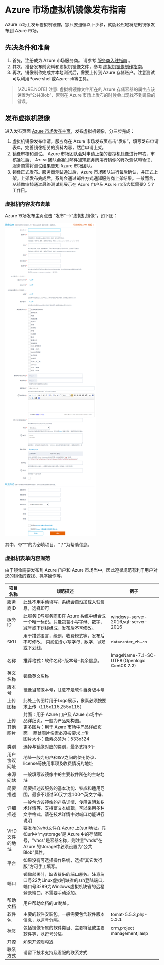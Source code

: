 

# Azure 市场虚拟机镜像发布指南

Azure 市场上发布虚拟机镜像，您只要遵循以下步骤，就能轻松地将您的镜像发布到 Azure 市场。


## 先决条件和准备

1. 首先，注册成为 Azure 市场服务商。 请参考 [服务商入驻指南](https://market-publish.azure.cn/Documentation/publishguide/) 。
2. 其次，准备发布前资料和虚拟机镜像文件，参考 [虚拟机镜像制作指南](https://market-publish.azure.cn/Documentation/imageguide/)。
3. 再次，镜像制作完成并本地测试后，需要上传到 Azure 存储账户。注意测试可以利用Powershell或Azure-cli等工具。

> [AZURE.NOTE] 注意: 虚拟机镜像文件所在的 Azure 存储容器的属性应该设置为“公共Blob”，否则在 Azure 市场上发布的时候会出现找不到镜像的错误。

## 发布虚拟机镜像

进入发布页面 [Azure 市场发布主页](https://market-publish.azure.cn/Vhd/Index)，发布虚拟机镜像，分三步完成：

1. 虚拟机镜像发布申请。服务商在 Azure 市场发布页点击“发布”，填写发布申请表单，完善镜像相关的资料内容，然后申请上架。
2. 镜像审核和测试。 Azure 市场团队会对申请上架的虚拟机镜像进行审核，审核通过后， Azure 团队会通过邮件通知服务商进行镜像的再次测试和验证，服务商需将测试结果告知 Azure 市场团队。
3. 镜像正式发布。服务商测试通过后，Azure 市场团队进行最后确认，并正式上架。上架发布完成后，系统会通过邮件方式通知服务商上架结果。一般而言，从镜像审核通过最终测试到展示在 Azure 门户及 Azure 市场大概需要3-5个工作日。



### 虚拟机内容发布表单

Azure 市场发布主页点击 “发布”——>“虚拟机镜像”，如下图：

![doc_homepage](./media/imageguide/imagepublish.png)

其中，带“*”的为必填项目，“？”为帮助信息。

### 虚拟机表单内容规范
由于镜像需要发布到 Azure 门户和 Azure 市场当中，因此遵循规范有利于用户对您的镜像的查找、排序操作等。

| **项目名称** | **规范描述** | **例子** |
| --- | --- | --- |
| 服务商ID |此处不用手动填写，系统会自动加载入驻信息，选择即可||
| 服务ID |此服务ID与服务商ID在 Azure 系统中组合成一个唯一标识。只能包含小写字母、数字、减号或下划线组成，发布后不可修改。|windows-server-2016,sql-server-2016|
| SKU | 用于描述语言，级别，收费模式等，发布后不可修改。 只能包含小写字母，数字，减号或下划线。 | datacenter_zh-cn ||
| 名称 | 推荐格式：软件名称-版本号-其余信息。 |ImageName-7.2-SC-UTF8 (Openlogic CentOS 7.2)|
| 英文名称 | 镜像英文名称 ||
| 版本号 | 镜像当前版本号，注意不是软件自身版本号 ||
| 上传图标 | 此处上传图片用于Logo展示，像素必须按要求上传（115x115,255x115）||
| 上传其他图片 | 封面：用于 Azure 门户及 Azure 市场中产品详细页，一般为产品架构图。<br/> 更多图片：用于 Azure 市场中产品详细页面。 两处图片像素必须按要求上传<br/>图片大小：像素必须为：533x324 ||
| 类别 | 选择与镜像对应的类别，最多支持3个||
| 用户协议网址 | 地址一般为用户和ISV之间的使用协议、license等使用事项及收费情况的地址 ||
| 来源网站 | 一般填写该镜像中的主要软件所在的主站地址 ||
| 简要描述 | 简要描述该服务的基本功能、特点和适用范围，最多不超过50汉字或100个英文字母。 ||
| 详细描述 | 一般包含该镜像的产品详情、使用说明和技术详情等，支持富文本编辑，可以采用多种文字格式。请在技术详情中对端口功能进行说明 ||
| VHD文件的地址 | 要发布的vhd文件在 Azure 上的url地址。假如url中“mystorage”是 Azure 中的存储账号，"vhds"是容器名称，则注意"vhds"在 Azure 的storage中必须设置为"公共Blob"属性。 |  |
| 平台 | 如果没有可选择操作系统，选择“其它发行版”方可手工填写。 ||
| 端口 | 镜像部署时，缺省提供的端口服务。注意端口号22为Linux虚拟机缺省的ssh登陆端口，端口号3389为Windows虚拟机缺省的远程登录端口，不需要手动添加。 ||
| 帮助文档 | 用户帮助文档的url地址。||
| 软件包 | 主要的软件安装包，一般需要包含软件版本信息，以逗号分隔。 | tomat-5.5.3,php-5.3.1 |
| 标签 | 包括镜像所属的软件类目、主要特征或主要软件等，以逗号分隔。 | crm,project management,lamp |
| 开源 | 如果开源则勾选 ||
| 联系方式 | 请留下技术支持及客服的联系方式 ||



